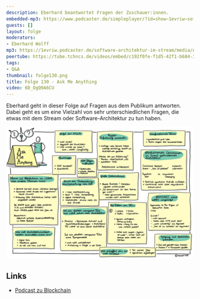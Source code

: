 ```yaml
---
description: Eberhard beantwortet Fragen der Zuschauer:innen.
embedded-mp3: https://www.podcaster.de/simpleplayer/?id=show~1evriw~software-architektur-im-stream~pod-15e9cd064d66ea890c754889ac&v=1659702483
guests: []
layout: folge
moderators:
- Eberhard Wolff
mp3: https://1evriw.podcaster.de/software-architektur-im-stream/media/Ask_Me_Anything.mp3
peertube: https://tube.tchncs.de/videos/embed/c192f0fe-f1d5-42f1-b684-38731fb26af5
tags:
- Q&A
thumbnail: folge130.png
title: Folge 130 - Ask Me Anything
video: 6D_OgQ9A6CU
---
```


Eberhard geht in dieser Folge auf Fragen aus dem Publikum
antworten. Dabei geht es um eine Vielzahl von sehr unterschiedlichen
Fragen, die etwas mit dem Stream oder Software-Architektur zu tun
haben.


![Sketchnotes](/sketchnotes/folge130.jpg)

## Links

* [Podcast zu Blockchain](https://www.heise.de/blog/Episode-63-Blockchain-was-soll-das-eigentlich-4445799.html)
